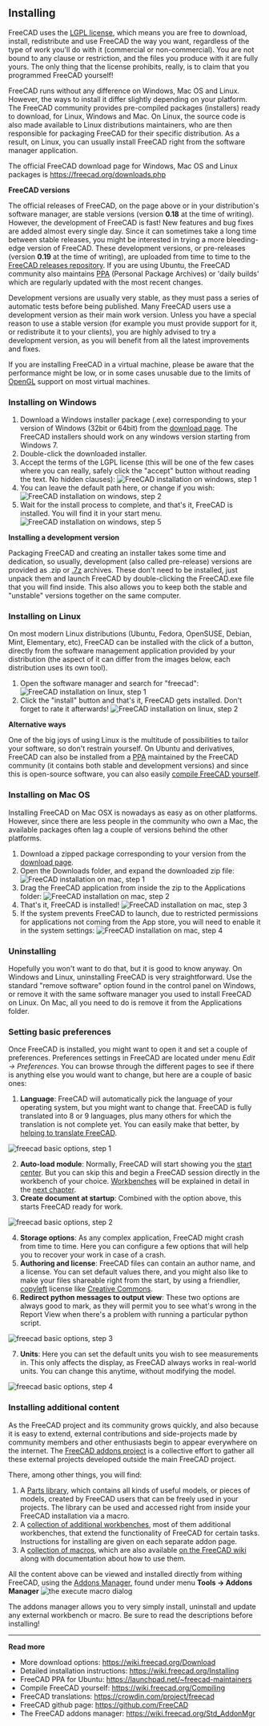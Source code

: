 ## Installing



FreeCAD uses the [LGPL license](https://en.wikipedia.org/wiki/GNU_Lesser_General_Public_License), which means you are free to download, install, redistribute and use FreeCAD the way you want, regardless of the type of work you'll do with it (commercial or non-commercial). You are not bound to any clause or restriction, and the files you produce with it are fully yours. The only thing that the license prohibits, really, is to claim that you programmed FreeCAD yourself!

FreeCAD runs without any difference on Windows, Mac OS and Linux. However, the ways to install it differ slightly depending on your platform. The FreeCAD community provides pre-compiled packages (installers) ready to download, for Linux, Windows and Mac. On Linux, the source code is also made available to Linux distributions maintainers, who are then responsible for packaging FreeCAD for their specific distribution. As a result, on Linux, you can usually install FreeCAD right from the software manager application.

The official FreeCAD download page for Windows, Mac OS and Linux packages is https://freecad.org/downloads.php

**FreeCAD versions**

The official releases of FreeCAD, on the page above or in your distribution's software manager, are stable versions (version **0.18** at the time of writing). However, the development of FreeCAD is fast! New features and bug fixes are added almost every single day. Since it can sometimes take a long time between stable releases, you might be interested in trying a more bleeding-edge version of FreeCAD. These development versions, or pre-releases (version **0.19** at the time of writing), are uploaded from time to time to the [FreeCAD releases repository](https://github.com/FreeCAD/FreeCAD/releases). If you are using Ubuntu, the FreeCAD community also maintains [PPA](https://launchpad.net/~freecad-maintainers/+archive/ubuntu/freecad-daily) (Personal Package Archives) or 'daily builds' which are regularly updated with the most recent changes.

Development versions are usually very stable, as they must pass a series of automatic tests before being published. Many FreeCAD users use a development version as their main work version. Unless you have a special reason to use a stable version (for example you must provide support for it, or redistribute it to your clients), you are highly advised to try a development version, as you will benefit from all the latest improvements and fixes.

If you are installing FreeCAD in a virtual machine, please be aware that the performance might be low, or in some cases unusable due to the limits of [OpenGL](https://en.wikipedia.org/wiki/OpenGL) support on most virtual machines.



### Installing on Windows

1. Download a Windows installer package (.exe) corresponding to your version of Windows (32bit or 64bit) from  the [download page](https://freecad.org/downloads.php). The FreeCAD installers should work on any windows version starting from Windows 7.
2. Double-click the downloaded installer.
3. Accept the terms of the LGPL license (this will be one of the few cases where you can really, safely click the "accept" button without reading the text. No hidden clauses):
![FreeCAD installation on windows, step 1](../images/Freecad-windows-install-01.jpg)
4. You can leave the default path here, or change if you wish:
  ![FreeCAD installation on windows, step 2](../images/Freecad-windows-install-02.jpg)
7. Wait for the install process to complete, and that's it, FreeCAD is installed. You will find it in your start menu.
![FreeCAD installation on windows, step 5](../images/Freecad-windows-install-05.jpg)

**Installing a development version**

Packaging FreeCAD and creating an installer takes some time and dedication, so usually, development (also called pre-release) versions are provided as .zip or [.7z](https://www.7-zip.org/) archives. These don't need to be installed, just unpack them and launch FreeCAD by double-clicking the FreeCAD.exe file that you will find inside. This also allows you to keep both the stable and "unstable" versions together on the same computer.



### Installing on Linux

On most modern Linux distributions (Ubuntu, Fedora, OpenSUSE, Debian, Mint, Elementary, etc), FreeCAD can be installed with the click of a button, directly from the software management application provided by your distribution (the aspect of it can differ from the images below, each distribution uses its own tool).

1. Open the software manager and search for "freecad":
![FreeCAD installation on linux, step 1](../images/Freecad-linux-install-01.jpg)
2. Click the "install" button and that's it, FreeCAD gets installed. Don't forget to rate it afterwards!
![FreeCAD installation on linux, step 2](../images/Freecad-linux-install-02.jpg)

**Alternative ways**

One of the big joys of using Linux is the multitude of possibilities to tailor your software, so don't restrain yourself. On Ubuntu and derivatives, FreeCAD can also be installed from a [PPA](https://launchpad.net/~freecad-maintainers) maintained by the FreeCAD community (it contains both stable and development versions) and since this is open-source software, you can also easily [compile FreeCAD yourself](https://wiki.freecad.org/index.php?title=Compiling).



### Installing on  Mac OS

Installing FreeCAD on Mac OSX is nowadays as easy as on other platforms. However, since there are less people in the community who own a Mac, the available packages often lag a couple of versions behind the other platforms.

1. Download a zipped package corresponding to your version from  the [download page](https://github.com/FreeCAD/FreeCAD/releases).
2. Open the Downloads folder, and expand the downloaded zip file:
![FreeCAD installation on mac, step 1](../images/Freecad-mac-01.jpg)
3. Drag the FreeCAD application from inside the zip to the Applications folder:
![FreeCAD installation on mac, step 2](../images/Freecad-mac-02.jpg)
4. That's it, FreeCAD is installed!
![FreeCAD installation on mac, step 3](../images/Freecad-mac-03.jpg)
5. If the system prevents FreeCAD to launch, due to restricted permissions for applications not coming from the App store, you will need to enable it in the system settings:
![FreeCAD installation on mac, step 4](../images/Freecad-mac-04.jpg)



### Uninstalling

Hopefully you won't want to do that, but it is good to know anyway. On Windows and Linux, uninstalling FreeCAD is very straightforward. Use the standard "remove software" option found in the control panel on Windows, or remove it with the same software manager you used to install FreeCAD on Linux. On Mac, all you need to do is remove it from the Applications folder.



### Setting basic preferences

Once FreeCAD is installed, you might want to open it and set a couple of preferences. Preferences settings in FreeCAD are located under menu *Edit → Preferences*. You can browse through the different pages to see if there is anything else you would want to change, but here are a couple of basic ones:

1. **Language**: FreeCAD will automatically pick the language of your operating system, but you might want to change that. FreeCAD is fully translated into 8 or 9 languages, plus many others for which the translation is not complete yet. You can easily make that better, by [helping to translate FreeCAD](https://crowdin.com/project/freecad).

![freecad basic options, step 1](../images/Freecad-basic-options01.jpg)

2. **Auto-load module**: Normally, FreeCAD will start showing you the [start center](https://wiki.freecad.org/Start_Workbench). But you can skip this and begin a FreeCAD session directly in the workbench of your choice. [Workbenches](https://wiki.freecad.org/index.php?title=Workbenches) will be explained in detail in the [next chapter](the_freecad_interface.md).
3. **Create document at startup**: Combined with the option above, this starts FreeCAD ready for work.

![freecad basic options, step 2](../images/Freecad-basic-options02.jpg)

4. **Storage options**: As any complex application, FreeCAD might crash from time to time. Here you can configure a few options that will help you to recover your work in case of a crash.
5. **Authoring and license**: FreeCAD files can contain an author name, and a license. You can set default values there, and you might also like to make your files shareable right from the start, by using a friendlier, [copyleft](https://en.wikipedia.org/wiki/Copyleft) license like [Creative Commons](https://creativecommons.org/).
6. **Redirect python messages to output view**: These two options are always good to mark, as they will permit you to see what's wrong in the Report View when there's a problem with running a particular python script.

![freecad basic options, step 3](../images/Freecad-basic-options03.jpg)

7. **Units**: Here you can set the default units you wish to see measurements in.  This only affects the display, as FreeCAD always works in real-world units. You can change this anytime, without modifying the model.

![freecad basic options, step 4](../images/Freecad-basic-options04.jpg)



### Installing additional content

As the FreeCAD project and its community grows quickly, and also because it is easy to extend, external contributions and side-projects made by community members and other enthusiasts begin to appear everywhere on the internet. The [FreeCAD addons project](https://github.com/FreeCAD-addons) is a collective effort to gather all these external projects developed outside the main FreeCAD project.

There, among other things, you will find:

1. A [Parts library](https://github.com/FreeCAD/FreeCAD-library), which contains all kinds of useful models, or pieces of models, created by FreeCAD users that can be freely used in your projects. The library can be used and accessed right from inside your FreeCAD installation via a macro.
2. A [collection of additional workbenches](https://github.com/FreeCAD/FreeCAD-addons), most of them additional workbenches, that extend the functionality of FreeCAD for certain tasks. Instructions for installing are given on each separate addon page.
3. A [collection of macros](https://github.com/FreeCAD/FreeCAD-macros), which are also available [on the FreeCAD wiki](https://wiki.freecad.org/index.php?title=Macros_recipes) along with documentation about how to use them.

All the content above can be viewed and installed directly from withing FreeCAD, using the [Addons Manager](https://wiki.freecad.org/Std_AddonMgr), found under menu **Tools → Addons Manager**
![the execute macro dialog](../images/Macro_installer_01.jpg)



The addons manager allows you to very simply install, uninstall and update any external workbench or macro. Be sure to read the descriptions before installing!



-----

**Read more**

* More download options: https://wiki.freecad.org/Download
* Detailed installation instructions: https://wiki.freecad.org/Installing
* FreeCAD PPA for Ubuntu: https://launchpad.net/~freecad-maintainers
* Compile FreeCAD yourself: https://wiki.freecad.org/Compiling
* FreeCAD translations: https://crowdin.com/project/freecad
* FreeCAD github page: https://github.com/FreeCAD
* The FreeCAD addons manager: https://wiki.freecad.org/Std_AddonMgr
